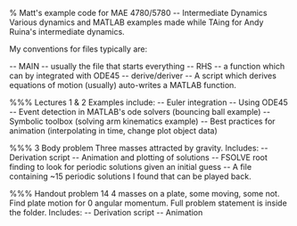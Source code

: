 % Matt's example code for MAE 4780/5780 -- Intermediate Dynamics
Various dynamics and MATLAB examples made while TAing for Andy Ruina's intermediate dynamics.

My conventions for files typically are:

-- MAIN -- usually the file that starts everything
-- RHS -- a function which can by integrated with ODE45
-- derive/deriver -- A script which derives equations of motion (usually) auto-writes a MATLAB function.

%%% Lectures 1 & 2
Examples include:
-- Euler integration
-- Using ODE45
-- Event detection in MATLAB's ode solvers (bouncing ball example)
-- Symbolic toolbox (solving arm kinematics example)
-- Best practices for animation (interpolating in time, change plot object data)

%%% 3 Body problem
Three masses attracted by gravity. Includes:
-- Derivation script
-- Animation and plotting of solutions
-- FSOLVE root finding to look for periodic solutions given an initial guess
-- A file containing ~15 periodic solutions I found that can be played back.

%%% Handout problem 14
4 masses on a plate, some moving, some not. Find plate motion for 0 angular momentum.
Full problem statement is inside the folder. Includes:
-- Derivation script
-- Animation